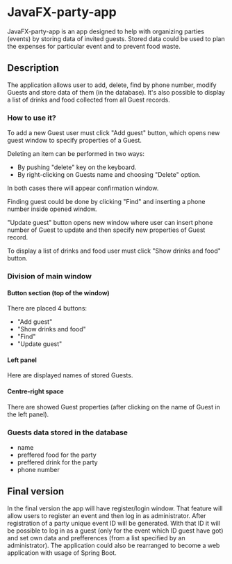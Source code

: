 # JavaFX-party-app

JavaFX-party-app is an app designed to help with organizing parties (events)
by storing data of invited guests. Stored data could be used to plan
the expenses for particular event and to prevent food waste. 

## Description

The application allows user to add, delete, find by phone number, 
modify Guests and store data of them (in the database). It's also 
possible to display a list of drinks and food collected from all 
Guest records.

### How to use it?

To add a new Guest user must click "Add guest" button, which opens
new guest window to specify properties of a Guest.


Deleting an item can be performed in two ways:
- By pushing "delete" key on the keyboard.
- By right-clicking on Guests name and choosing "Delete" option.

In both cases there will appear confirmation window.


Finding guest could be done by clicking "Find" and inserting a 
phone number inside opened window.


"Update guest" button opens new window where user can insert phone 
number of Guest to update and then specify new properties of Guest
record.


To display a list of drinks and food user must click "Show drinks 
and food" button.


### Division of main window

#### Button section (top of the window)

There are placed 4 buttons:
- "Add guest"
- "Show drinks and food"
- "Find"
- "Update guest"

#### Left panel

Here are displayed names of stored Guests.

#### Centre-right space

There are showed Guest properties (after clicking on the name of Guest
in the left panel).  

### Guests data stored in the database 
  
  - name
  - preffered food for the party
  - preffered drink for the party
  - phone number
  
## Final version

In the final version the app will have register/login window. That 
feature will allow users to register an event and then log in as 
administrator. After registration of a party unique event ID will be 
generated. With that ID it will be possible to log in as a guest 
(only for the event which ID guest have got) and set own data and 
prefferences (from a list specified by an administrator). 
The application could also be rearranged to become a web application
with usage of Spring Boot.
